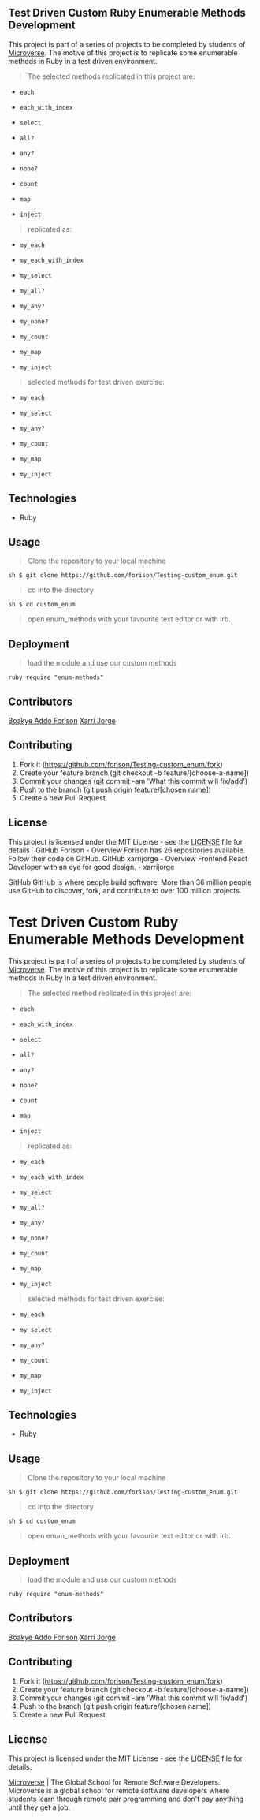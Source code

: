## Test Driven Custom Ruby Enumerable Methods Development

This project is part of a series of projects to be completed by students of [Microverse](https://www.microverse.org/ "The Global School for Remote Software Developers!").
The motive of this project is to replicate some enumerable methods in Ruby in a test driven environment.

>The selected methods replicated in this project are:
- `each`

- `each_with_index`

- `select`

- `all?`

- `any?`

- `none?`

- `count`

- `map`

- `inject`

>replicated as:


- `my_each`

- `my_each_with_index`

- `my_select`

- `my_all?`

- `my_any?`

- `my_none?`

- `my_count`

- `my_map`

- `my_inject`

> selected methods for test driven exercise:


- `my_each`

- `my_select`

- `my_any?`

- `my_count`

- `my_map`

- `my_inject`

## Technologies

- Ruby

## Usage

> Clone the repository to your local machine

`sh
$ git clone https://github.com/forison/Testing-custom_enum.git`

> cd into the directory

`sh
$ cd custom_enum`

> open enum_methods with your favourite text editor or with irb.

## Deployment

>load the module and use our custom methods

`ruby
require "enum-methods"`

## Contributors

[Boakye Addo Forison](https://github.com/Forison)
[Xarri Jorge](https://github.com/xarrijorge)

## Contributing

1. Fork it (https://github.com/forison/Testing-custom_enum/fork)
2. Create your feature branch (git checkout -b feature/[choose-a-name])
3. Commit your changes (git commit -am 'What this commit will fix/add')
4. Push to the branch (git push origin feature/[chosen name])
5. Create a new Pull Request

## License

This project is licensed under the MIT License - see the [LICENSE](./LICENSE.md) file for details
`
GitHub
Forison - Overview
Forison has 26 repositories available. Follow their code on GitHub.
GitHub
xarrijorge - Overview
Frontend React Developer with an eye for good design. - xarrijorge

GitHub
GitHub is where people build software. More than 36 million people use GitHub to discover, fork, and contribute to over 100 million projects.
# Test Driven Custom Ruby Enumerable Methods Development

This project is part of a series of projects to be completed by students of [Microverse](https://www.microverse.org/ "The Global School for Remote Software Developers!").
The motive of this project is to replicate some enumerable methods in Ruby in a test driven environment.

>The selected method replicated in this project are:

- `each`

- `each_with_index`

- `select`

- `all?`

- `any?`

- `none?`

- `count`

- `map`

- `inject`

>replicated as:


- `my_each`

- `my_each_with_index`

- `my_select`

- `my_all?`

- `my_any?`

- `my_none?`

- `my_count`

- `my_map`

- `my_inject`

> selected methods for test driven exercise:


- `my_each`

- `my_select`

- `my_any?`

- `my_count`

- `my_map`

- `my_inject`

## Technologies

- Ruby

## Usage

> Clone the repository to your local machine

`sh
$ git clone https://github.com/forison/Testing-custom_enum.git`

> cd into the directory

`sh
$ cd custom_enum`

> open enum_methods with your favourite text editor or with irb.

## Deployment

>load the module and use our custom methods

`ruby
require "enum-methods"`

## Contributors

[Boakye Addo Forison](https://github.com/Forison)
[Xarri Jorge](https://github.com/xarrijorge)

## Contributing

1. Fork it (https://github.com/forison/Testing-custom_enum/fork)
2. Create your feature branch (git checkout -b feature/[choose-a-name])
3. Commit your changes (git commit -am 'What this commit will fix/add')
4. Push to the branch (git push origin feature/[chosen name])
5. Create a new Pull Request

## License

This project is licensed under the MIT License - see the [LICENSE](./LICENSE.md) file for details.


[Microverse](https://microverse.org) | The Global School for Remote Software Developers.
Microverse is a global school for remote software developers where students learn through remote pair programming and don't pay anything until they get a job.